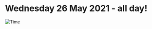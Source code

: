 # Wednesday 26 May 2021 - all day!
![Time](https://github.com/rich-ctm/today/workflows/Time/badge.svg)
